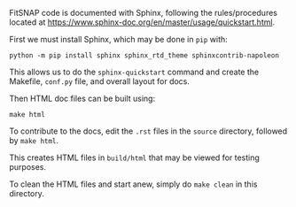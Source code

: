 FitSNAP code is documented with Sphinx, following the rules/procedures located at https://www.sphinx-doc.org/en/master/usage/quickstart.html.

First we must install Sphinx, which may be done in `pip` with:

    python -m pip install sphinx sphinx_rtd_theme sphinxcontrib-napoleon

This allows us to do the `sphinx-quickstart` command and create the Makefile, `conf.py` file, and overall layout for docs.

Then HTML doc files can be built using:

    make html

To contribute to the docs, edit the `.rst` files in the `source` directory, followed by `make html`.

This creates HTML files in `build/html` that may be viewed for testing purposes.

To clean the HTML files and start anew, simply do `make clean` in this directory.
